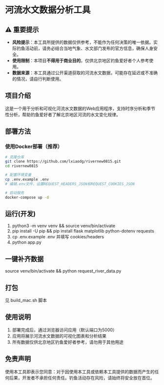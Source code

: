 # 河流水文数据分析工具

## ⚠️ 重要提示
- **风险提示**：本工具所提供的数据仅供参考，不能作为任何决策的唯一依据。实际钓鱼活动前，请务必结合当地气象、水文部门发布的官方信息，确保人身安全。
- **使用限制**：本项目**不得用于商业目的**，仅供北京地区钓鱼爱好者个人参考使用。
- **数据来源**：本工具通过公开渠道获取的河流水文数据，可能存在延迟或不准确的情况，请自行判断使用。

## 项目介绍
这是一个用于分析和可视化河流水文数据的Web应用程序，支持时序分析和季节性分析，帮助钓鱼爱好者了解北京地区河流的水文变化规律。

## 部署方法

### 使用Docker部署（推荐）
```bash
# 克隆仓库
git clone https://github.com/lxiaodg/rivernew0815.git
cd rivernew0815

# 配置环境变量
cp .env.example .env
# 编辑.env文件，设置REQUEST_HEADERS_JSON和REQUEST_COOKIES_JSON

# 启动服务
docker-compose up -d
```

## 运行(开发)
1. python3 -m venv venv && source venv/bin/activate
2. pip install -U pip && pip install flask matplotlib python-dotenv requests
3. cp .env.example .env 并填写 cookies/headers
4. python app.py

## 一键补齐数据
source venv/bin/activate && python request_river_data.py

## 打包
见 build_mac.sh 脚本

## 使用说明
1. 部署完成后，通过浏览器访问应用（默认端口为5000）
2. 应用将展示河流水文数据的可视化图表和分析结果
3. 所有数据仅供北京地区钓鱼爱好者参考，请勿用于其他用途

## 免责声明
使用本工具即表示您同意：对于因使用本工具或依赖本工具提供的数据而产生的任何后果，开发者不承担任何责任。钓鱼活动存在风险，请始终将安全放在首位。
